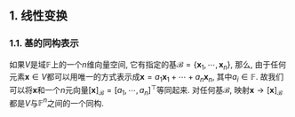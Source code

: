 ## 1. 线性变换
### 1.1. 基的同构表示
如果$V$是域$\mathbb{F}$上的一个$n$维向量空间, 它有指定的基$\mathcal{B} = \{\boldsymbol{x}_1, \cdots , \boldsymbol{x}_n\}$, 那么, 由于任何元素$\boldsymbol{x}\in V$都可以用唯一的方式表示成$\boldsymbol{x} = a_1\boldsymbol{x}_1 +\cdots + a_n\boldsymbol{x}_n$, 其中$a_i\in \mathbb{F}$. 故我们可以将$\boldsymbol{x}$和一个$n$元向量$[\boldsymbol{x}]_{\mathcal{B}} = [a_1, \cdots, a_n]^{\top}$等同起来. 对任何基$\mathcal{B}$, 映射$\boldsymbol{x}\to [\boldsymbol{x}]_{\mathcal{B}}$都是$V$与$\mathbb{F}^n$之间的一个同构. 

